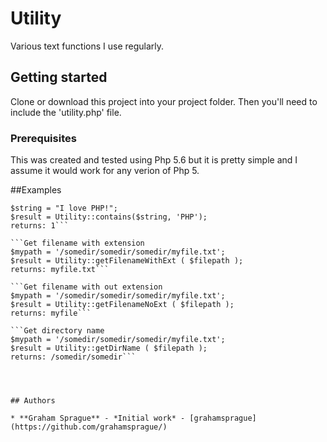 # Utility
Various text functions I use regularly.

## Getting started

Clone or download this project into your project folder. Then you'll need to include the 'utility.php' file.


### Prerequisites

This was created and tested using Php 5.6 but it is pretty simple and I assume it would work for any verion of Php 5.

##Examples

```Contains
$string = "I love PHP!";
$result = Utility::contains($string, 'PHP');
returns: 1```

```Get filename with extension
$mypath = '/somedir/somedir/somedir/myfile.txt';
$result = Utility::getFilenameWithExt ( $filepath );
returns: myfile.txt```

```Get filename with out extension
$mypath = '/somedir/somedir/somedir/myfile.txt';
$result = Utility::getFilenameNoExt ( $filepath );
returns: myfile```

```Get directory name
$mypath = '/somedir/somedir/somedir/myfile.txt';
$result = Utility::getDirName ( $filepath );
returns: /somedir/somedir```




## Authors

* **Graham Sprague** - *Initial work* - [grahamsprague](https://github.com/grahamsprague/)